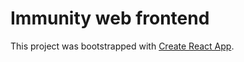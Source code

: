 # Immunity web frontend

This project was bootstrapped with [Create React App](https://github.com/facebookincubator/create-react-app).
